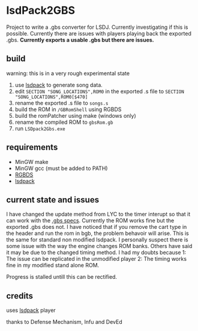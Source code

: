 # lsdPack2GBS
Project to write a .gbs converter for LSDJ. Currently investigating if this is possible. Currently there are issues with players playing back the exported .gbs. **Currently exports a usable .gbs but there are issues.**

## build
warning: this is in a very rough experimental state

1. use [lsdpack](https://github.com/jkotlinski/lsdpack) to generate song data. 
2. edit `SECTION "SONG_LOCATIONS",ROM0` in the exported .s file to `SECTION "SONG_LOCATIONS",ROM0[$470]`
3. rename the exported .s file to `songs.s`
4. build the ROM in `/GBRomShell` using RGBDS
5. build the romPatcher using make (windows only)
6. rename the compiled ROM to `gbsRom.gb`
7. run `LSDpack2Gbs.exe`

## requirements 
- MinGW make
- MinGW gcc (must be added to PATH)
- [RGBDS](https://github.com/gbdev/rgbds) 
- [lsdpack](https://github.com/jkotlinski/lsdpack)

## current state and issues
I have changed the update method from LYC to the timer interupt so that it can work with the [.gbs specs](https://ocremix.org/info/GBS_Format_Specification). Currently the ROM works fine but the exported .gbs does not. I have noticed that if you remove the cart type in the header and run the rom in bgb, the problem behavoir will arise. This is the same for standard non modified lsdpack. I personally suspect there is some issue with the way the engine changes ROM banks. Others have said it may be due to the changed timing method. I had my doubts because 1: The issue can be replicated in the unmodified player 2: The timing works fine in my modified stand alone ROM.

Progress is stalled untill this can be rectified. 

## credits
uses [lsdpack](https://github.com/jkotlinski/lsdpack) player

thanks to Defense Mechanism, Infu and DevEd
